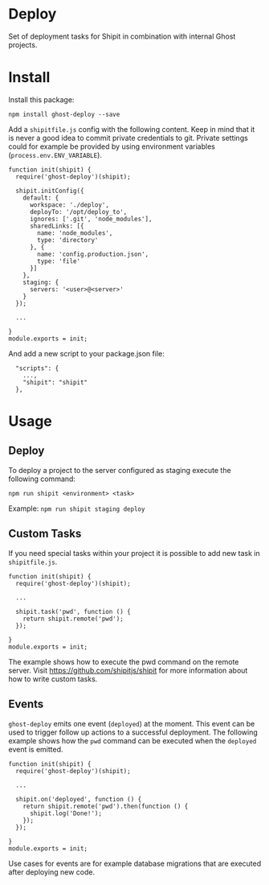 # Deploy

Set of deployment tasks for Shipit in combination with internal Ghost projects.

# Install

Install this package:

`npm install ghost-deploy --save`

Add a `shipitfile.js` config with the following content. Keep in mind that it is never a good idea to commit private credentials to git. Private settings could for example be provided by using environment variables (`process.env.ENV_VARIABLE`).

```
function init(shipit) {
  require('ghost-deploy')(shipit);

  shipit.initConfig({
    default: {
      workspace: './deploy',
      deployTo: '/opt/deploy_to',
      ignores: ['.git', 'node_modules'],
      sharedLinks: [{
        name: 'node_modules',
        type: 'directory'
      }, {
        name: 'config.production.json',
        type: 'file'
      }]
    },
    staging: {
      servers: '<user>@<server>'
    }
  });

  ...

}
module.exports = init;
```

And add a new script to your package.json file:
```
  "scripts": {
    ...,
    "shipit": "shipit"
  },
```

# Usage

## Deploy

To deploy a project to the server configured as staging execute the following command:

`npm run shipit <environment> <task>`

Example: `npm run shipit staging deploy`

## Custom Tasks

If you need special tasks within your project it is possible to add new task in `shipitfile.js`.

```
function init(shipit) {
  require('ghost-deploy')(shipit);

  ...

  shipit.task('pwd', function () {
    return shipit.remote('pwd');
  });

}
module.exports = init;
```

The example shows how to execute the pwd command on the remote server. Visit https://github.com/shipitjs/shipit for more information about how to write custom tasks.

## Events

`ghost-deploy` emits one event (`deployed`) at the moment. This event can be used to trigger follow up actions to a successful deployment. The following example shows how the `pwd` command can be executed when the `deployed` event is emitted.

```
function init(shipit) {
  require('ghost-deploy')(shipit);

  ...

  shipit.on('deployed', function () {
    return shipit.remote('pwd').then(function () {
      shipit.log('Done!');
    });
  });

}
module.exports = init;
```

Use cases for events are for example database migrations that are executed after deploying new code.

